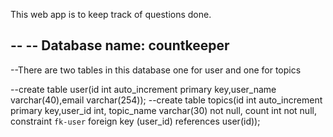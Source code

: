 This web app is to keep track of questions done.

--
-- Database name: countkeeper
--

--There are two tables in this database one for user and one for topics

--create table user(id int auto_increment primary key,user_name varchar(40),email varchar(254));
--create table topics(id int auto_increment primary key,user_id int, topic_name varchar(30) not null, count int not null, constraint `fk-user` foreign key (user_id) references user(id));